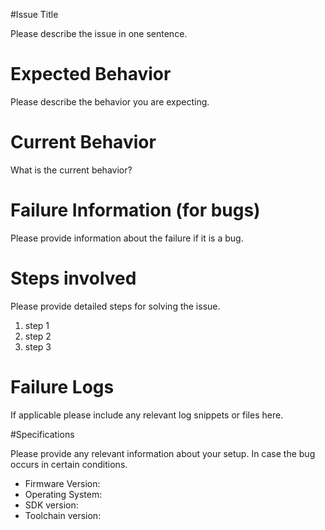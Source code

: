 #Issue Title

Please describe the issue in one sentence.

# Expected Behavior

Please describe the behavior you are expecting.

# Current Behavior

What is the current behavior?

# Failure Information (for bugs)

Please provide information about the failure if it is a bug.

# Steps involved

Please provide detailed steps for solving the issue.

1. step 1
2. step 2
3. step 3

# Failure Logs

If applicable please include any relevant log snippets or files here.

#Specifications

Please provide any relevant information about your setup. In case the bug occurs in certain conditions.

* Firmware Version:
* Operating System:
* SDK version:
* Toolchain version:
